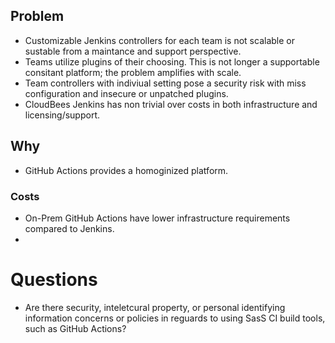 

## Problem
* Customizable Jenkins controllers for each team is not scalable or sustable from a maintance and support perspective.
* Teams utilize plugins of their choosing. This is not longer a supportable consitant platform; the problem amplifies with scale.
* Team controllers with indiviual setting pose a security risk with miss configuration and insecure or unpatched plugins.
* CloudBees Jenkins has non trivial over costs in both infrastructure and licensing/support.

## Why
* GitHub Actions provides a homoginized platform.

### Costs
* On-Prem GitHub Actions have lower infrastructure requirements compared to Jenkins.
* 

# Questions
* Are there security, inteletcural property, or personal identifying information concerns or policies in reguards to using SasS CI build tools, such as GitHub Actions?
<!--stackedit_data:
eyJoaXN0b3J5IjpbMTkyNzA2NTM5Ml19
-->